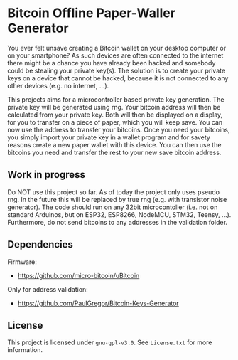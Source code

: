 # Bitcoin Offline Paper-Waller Generator

You ever felt unsave creating a Bitcoin wallet on your desktop computer or on your smartphone? As such devices are often connected to the internet there might be a chance you have already been hacked and somebody could be stealing your private key(s). The solution is to create your private keys on a device that cannot be hacked, because it is not connected to any other devices (e.g. no internet, ...). 

This projects aims for a microcontroller based private key generation. The private key will be generated using rng. Your bitcoin address will then be calculated from your private key. Both will then be displayed on a display, for you to transfer on a piece of paper, which you will keep save. You can now use the address to transfer your bitcoins. Once you need your bitcoins, you simply import your private key in a wallet program and for savety reasons create a new paper wallet with this device. You can then use the bitcoins you need and transfer the rest to your new save bitcoin address.

## Work in progress

Do NOT use this project so far. As of today the project only uses pseudo rng. In the future this will be replaced by true rng (e.g. with transistor noise generator). The code should run on any 32bit microcontoller (i.e. not on standard Arduinos, but on ESP32, ESP8266, NodeMCU, STM32, Teensy, ...). Furthermore, do not send bitcoins to any addresses in the validation folder.

## Dependencies

Firmware:
* https://github.com/micro-bitcoin/uBitcoin

Only for address validation:
* https://github.com/PaulGregor/Bitcoin-Keys-Generator

## License

This project is licensed under `gnu-gpl-v3.0`. See `License.txt` for more information.
